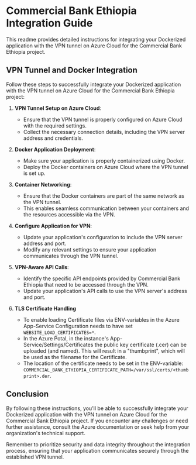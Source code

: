 # Commercial Bank Ethiopia Integration Guide

This readme provides detailed instructions for integrating your Dockerized application with the VPN tunnel on Azure Cloud for the Commercial Bank Ethiopia project.

## VPN Tunnel and Docker Integration

Follow these steps to successfully integrate your Dockerized application with the VPN tunnel on Azure Cloud for the Commercial Bank Ethiopia project:

1. **VPN Tunnel Setup on Azure Cloud**:

   - Ensure that the VPN tunnel is properly configured on Azure Cloud with the required settings.
   - Collect the necessary connection details, including the VPN server address and credentials.

2. **Docker Application Deployment**:

   - Make sure your application is properly containerized using Docker.
   - Deploy the Docker containers on Azure Cloud where the VPN tunnel is set up.

3. **Container Networking**:

   - Ensure that the Docker containers are part of the same network as the VPN tunnel.
   - This enables seamless communication between your containers and the resources accessible via the VPN.

4. **Configure Application for VPN**:

   - Update your application's configuration to include the VPN server address and port.
   - Modify any relevant settings to ensure your application communicates through the VPN tunnel.

5. **VPN-Aware API Calls**:

   - Identify the specific API endpoints provided by Commercial Bank Ethiopia that need to be accessed through the VPN.
   - Update your application's API calls to use the VPN server's address and port.

6. **TLS Certificate Handling**
   - To enable loading Certificate files via ENV-variables in the Azure App-Service Configuration needs to have set `WEBSITE_LOAD_CERTIFICATES=*`.
   - In the Azure Potal, in the instance's App-Service/Settings/Certificates the public key certificate (.cer) can be uploaded (and named). This will result in a "thumbprint", which will be used as the filename for the Certificate.
   - The location of the certificate needs to be set in the ENV-variable: `COMMERCIAL_BANK_ETHIOPIA_CERTIFICATE_PATH=/var/ssl/certs/<thumbprint>.der`.

## Conclusion

By following these instructions, you'll be able to successfully integrate your Dockerized application with the VPN tunnel on Azure Cloud for the Commercial Bank Ethiopia project. If you encounter any challenges or need further assistance, consult the Azure documentation or seek help from your organization's technical support.

Remember to prioritize security and data integrity throughout the integration process, ensuring that your application communicates securely through the established VPN tunnel.
